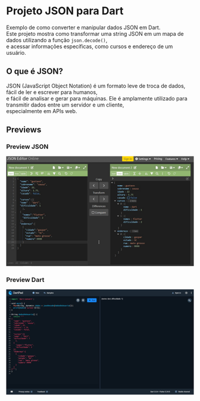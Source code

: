 # Projeto JSON para Dart

Exemplo de como converter e manipular dados JSON em Dart.  
Este projeto mostra como transformar uma string JSON em um mapa de dados utilizando a função `json.decode()`,  
e acessar informações específicas, como cursos e endereço de um usuário.

## O que é JSON?

JSON (JavaScript Object Notation) é um formato leve de troca de dados, fácil de ler e escrever para humanos,  
e fácil de analisar e gerar para máquinas. Ele é amplamente utilizado para transmitir dados entre um servidor e um cliente,  
especialmente em APIs web.

## Previews

### Preview JSON

![Preview JSON](img/json-aula.png)

### Preview Dart

![Preview Dart](img/print.png)
